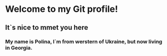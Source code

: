 # Welcome to my Git profile! 
## It`s nice to mmet you here 
### My name is Polina, I`m from werstern of Ukraine, but now living in Georgia. 